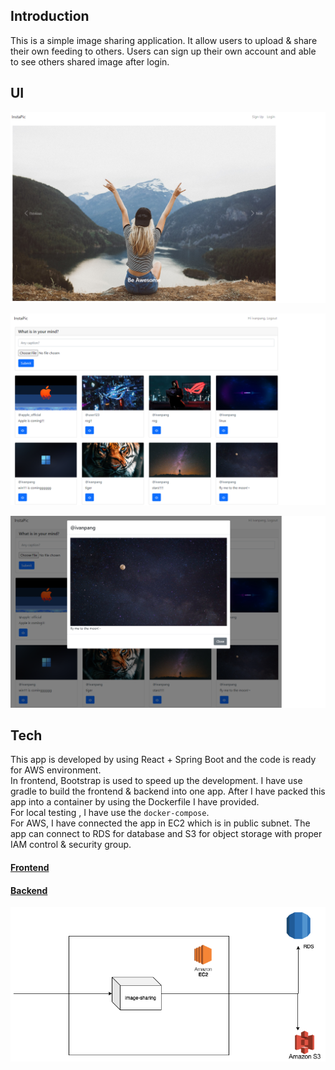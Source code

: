 ## Introduction
This is a simple image sharing application. It allow users to upload & share their own feeding to others. Users can sign up their own account and able to see others shared image after login.

## UI

![alt text](ui1.png "Title")

![alt text](ui2.png "Title")

![alt text](ui3.png "Title")


## Tech
This app is developed by using React + Spring Boot and the code is ready for AWS environment.<br/> In frontend, Bootstrap is used to speed up the development. I have use gradle to build the frontend & backend into one app. After I have packed this app into a container by using the Dockerfile I have provided. <br/>
For local testing , I have use the `docker-compose`. <br/>
For AWS, I have connected the app in EC2 which is in public subnet. The app can connect to RDS for database and S3 for object storage with proper IAM control & security group.

#### [Frontend](https://github.com/ivanpang1996/image-sharing/tree/main/frontend)

#### [Backend](https://github.com/ivanpang1996/image-sharing/tree/main/backend)

![alt text](flow.png "Title")

